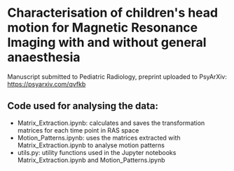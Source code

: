# Characterisation of children's head motion for Magnetic Resonance Imaging with and without general anaesthesia

Manuscript submitted to Pediatric Radiology, preprint uploaded to PsyArXiv: https://psyarxiv.com/qvfkb

## Code used for analysing the data:
* Matrix_Extraction.ipynb: calculates and saves the transformation matrices for each time point in RAS space
* Motion_Patterns.ipynb: uses the matrices extracted with Matrix_Extraction.ipynb to analyse motion patterns
* utils.py: utility functions used in the Jupyter notebooks Matrix_Extraction.ipynb and Motion_Patterns.ipynb




